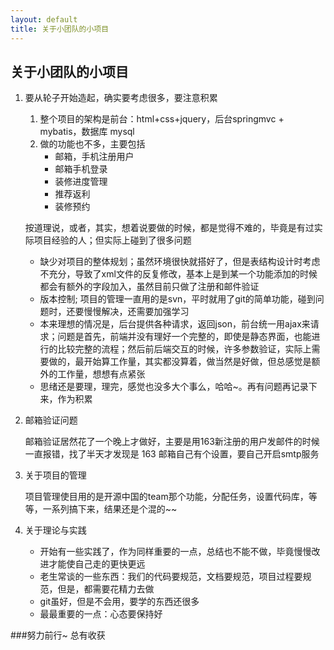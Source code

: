 ```yaml
---
layout: default
title: 关于小团队的小项目
---
```


## 关于小团队的小项目
1. 要从轮子开始造起，确实要考虑很多，要注意积累
	1. 整个项目的架构是前台：html+css+jquery，后台springmvc + mybatis，数据库 mysql
	2. 做的功能也不多，主要包括
		* 邮箱，手机注册用户 
		* 邮箱手机登录 
		* 装修进度管理 
		* 推荐返利 
		* 装修预约
		
	按道理说，或者，其实，想着说要做的时候，都是觉得不难的，毕竟是有过实际项目经验的人；但实际上碰到了很多问题

	+ 缺少对项目的整体规划；虽然环境很快就搭好了，但是表结构设计时考虑不充分，导致了xml文件的反复修改，基本上是到某一个功能添加的时候都会有额外的字段加入，虽然目前只做了注册和邮件验证
	+ 版本控制; 项目的管理一直用的是svn，平时就用了git的简单功能，碰到问题时，还要慢慢解决，还需要加强学习
	+ 本来理想的情况是，后台提供各种请求，返回json，前台统一用ajax来请求；问题是首先，前端并没有理好一个完整的，即使是静态界面，也能进行的比较完整的流程；然后前后端交互的时候，许多参数验证，实际上需要做的，最开始算工作量，其实都没算着，做当然是好做，但总感觉是额外的工作量，想想有点紧张
	+ 思绪还是要理，理完，感觉也没多大个事么，哈哈~。再有问题再记录下来，作为积累
2. 邮箱验证问题

	 邮箱验证居然花了一个晚上才做好，主要是用163新注册的用户发邮件的时候一直报错，找了半天才发现是 163 邮箱自己有个设置，要自己开启smtp服务
3. 关于项目的管理

	项目管理使目用的是开源中国的team那个功能，分配任务，设置代码库，等等，一系列搞下来，结果还是个混的~~
6. 关于理论与实践
	* 开始有一些实践了，作为同样重要的一点，总结也不能不做，毕竟慢慢改进才能使自己走的更快更远
	* 老生常谈的一些东西：我们的代码要规范，文档要规范，项目过程要规范，但是，都需要花精力去做
	*  git虽好，但是不会用，要学的东西还很多
	*  最最重要的一点：心态要保持好

###努力前行~ 总有收获